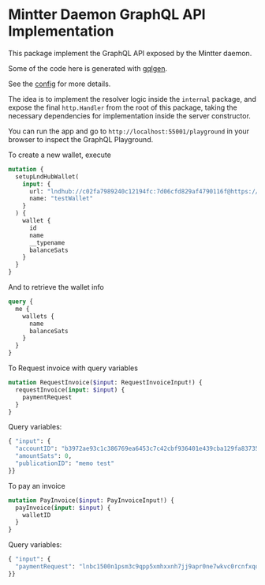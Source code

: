 # Mintter Daemon GraphQL API Implementation

This package implement the GraphQL API exposed by the Mintter daemon.

Some of the code here is generated with [gqlgen](https://github.com/99designs/gqlgen).

See the [config](./gqlgen.yml) for more details.

The idea is to implement the resolver logic inside the `internal` package, and expose the final `http.Handler` from the root of this package,
taking the necessary dependencies for implementation inside the server constructor.

You can run the app and go to `http://localhost:55001/playground` in your browser to inspect the GraphQL Playground.

To create a new wallet, execute

```graphql
mutation {
  setupLndHubWallet(
    input: {
      url: "lndhub://c02fa7989240c12194fc:7d06cfd829af4790116f@https://lndhub.io"
      name: "testWallet"
    }
  ) {
    wallet {
      id
      name
      __typename
      balanceSats
    }
  }
}
```

And to retrieve the wallet info

```graphql
query {
  me {
    wallets {
      name
      balanceSats
    }
  }
}
```

To Request invoice with query variables

```graphql
mutation RequestInvoice($input: RequestInvoiceInput!) {
  requestInvoice(input: $input) {
    paymentRequest
  }
}
```

Query variables:

```graphql
{ "input": {
  "accountID": "b3972ae93c1c386769ea6453c7c42cbf936401e439cba129fa8373594eff74ae",
  "amountSats": 0,
  "publicationID": "memo test"
}}
```

To pay an invoice

```graphql
mutation PayInvoice($input: PayInvoiceInput!) {
  payInvoice(input: $input) {
    walletID
  }
}
```

Query variables:

```graphql
{ "input": {
  "paymentRequest": "lnbc1500n1psm3c9qpp5xmhxxnh7jj9apr0ne7wkvc0rcnfxqql40a96cz62dxxqwng68l4qdpa2fjkzep6yp2x7upqxyczqmt0wd6zqatnv4n82mpqw35xjmn8wvs8gmeqv3hjqcqzpgxqr23ssp5353mj0hx08lhjzn7l9afkv88ham0dyr4d2h5nx6dmn9739ejaq2q9qyyssqenm9wk9vgwl6xr3kt23p4we0v9nkm3g8jrx6kz5vj2nfvkgmx4wr96nsakeex0y7glwpdxnxk3wzfvgc33yyhx5u32r4qekrs7uch4sqejfltp"
}}
```
